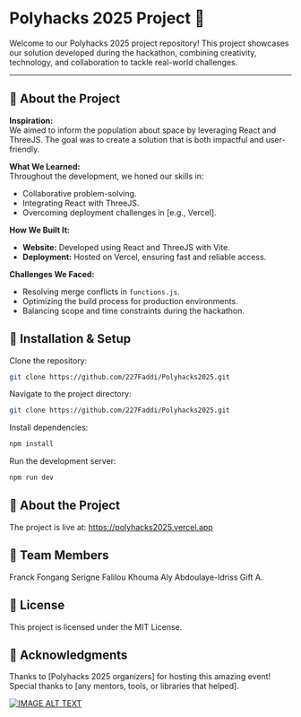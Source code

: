 # Polyhacks 2025 Project 🌟

Welcome to our Polyhacks 2025 project repository! This project showcases our solution developed during the hackathon, combining creativity, technology, and collaboration to tackle real-world challenges.

---

## 🚀 About the Project

**Inspiration:**  
We aimed to inform the population about space by leveraging React and ThreeJS. The goal was to create a solution that is both impactful and user-friendly.

**What We Learned:**  
Throughout the development, we honed our skills in:
- Collaborative problem-solving.
- Integrating React with ThreeJS.
- Overcoming deployment challenges in [e.g., Vercel].

**How We Built It:**  
- **Website:** Developed using React and ThreeJS with Vite.
- **Deployment:** Hosted on Vercel, ensuring fast and reliable access.

**Challenges We Faced:**  
- Resolving merge conflicts in `functions.js`.
- Optimizing the build process for production environments.
- Balancing scope and time constraints during the hackathon.


## 🚧 Installation & Setup

Clone the repository:
```bash
git clone https://github.com/227Faddi/Polyhacks2025.git
```
Navigate to the project directory:
```bash
git clone https://github.com/227Faddi/Polyhacks2025.git
```
Install dependencies:
```bash
npm install
```
Run the development server:
```bash
npm run dev
```

## 🚀 About the Project
The project is live at: https://polyhacks2025.vercel.app

## 👥 Team Members
Franck Fongang
Serigne Falilou Khouma
Aly Abdoulaye-Idriss
Gift A.

## 📄 License
This project is licensed under the MIT License.

## 🌟 Acknowledgments

Thanks to [Polyhacks 2025 organizers] for hosting this amazing event!
Special thanks to [any mentors, tools, or libraries that helped].


[![IMAGE ALT TEXT](http://img.youtube.com/vi/D3in5uAy2jw/0.jpg)](http://www.youtube.com/watch?v=D3in5uAy2jw "PolyHacks2025 - Orbiton")


